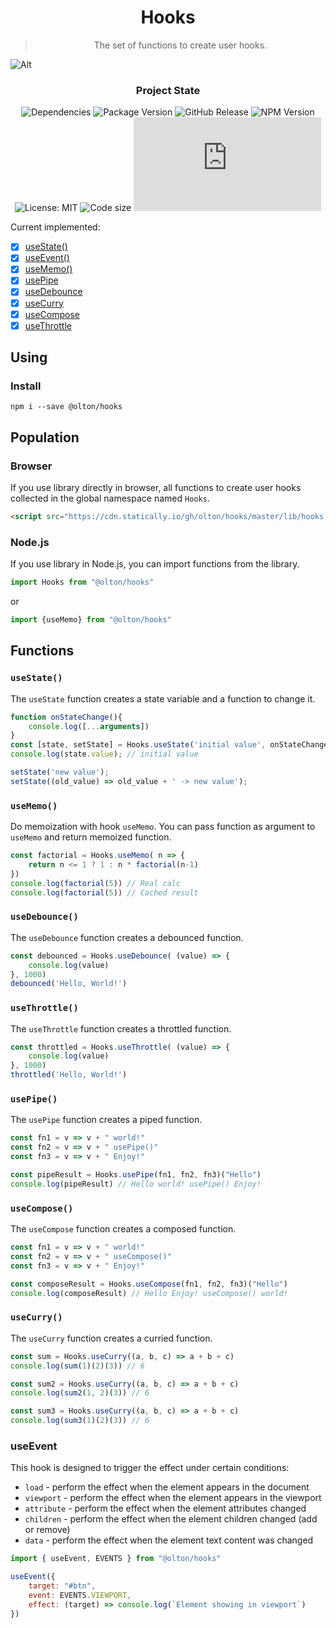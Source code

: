 <div align="center">

# Hooks
> The set of functions to create user hooks.

</div>

![Alt](https://repobeats.axiom.co/api/embed/75c6aba3d69c314c78727354cc6082e916ad1297.svg "Repobeats analytics image")

<div align="center">

### Project State
![Dependencies](https://img.shields.io/badge/Dependencies-none-darklime.svg)
![Package Version](https://img.shields.io/github/package-json/v/olton/hooks)
![GitHub Release](https://img.shields.io/github/v/release/olton/hooks)
![NPM Version](https://img.shields.io/npm/v/%40olton%2Fhooks)
![License: MIT](https://img.shields.io/badge/License-MIT-blue.svg?color=7852a9)
![Code size](https://img.shields.io/github/languages/code-size/olton/hooks.svg?color=830000)
![GitHub JS Size](https://img.shields.io/github/size/olton/hooks/lib%2Fhooks.js?label=JS%20Size&color=8f99ff)

</div>

Current implemented:

+ [x] [useState()](#usestate)
+ [x] [useEvent()](#useevent)
+ [x] [useMemo()](#usememo)
+ [x] [usePipe](#usepipe)
+ [x] [useDebounce](#usedebounce)
+ [x] [useCurry](#usecurry)
+ [x] [useCompose](#usecompose)
+ [x] [useThrottle](#usethrottle)

## Using

### Install
```shell
npm i --save @olton/hooks
```

## Population

### Browser

If you use library directly in browser, all functions to create user hooks collected in the global namespace named `Hooks`.

```html
<script src="https://cdn.statically.io/gh/olton/hooks/master/lib/hooks.js"></script>
```

### Node.js

If you use library in Node.js, you can import functions from the library.

```javascript
import Hooks from "@olton/hooks"
```

or 

```javascript
import {useMemo} from "@olton/hooks"
```


## Functions

### `useState()`

The `useState` function creates a state variable and a function to change it.

```javascript
function onStateChange(){
    console.log([...arguments])
}
const [state, setState] = Hooks.useState('initial value', onStateChange);
console.log(state.value); // initial value

setState('new value');
setState((old_value) => old_value + ' -> new value');
``` 

### `useMemo()`

Do memoization with hook `useMemo`. You can pass function as argument to `useMemo` and return memoized function.

```javascript
const factorial = Hooks.useMemo( n => {
    return n <= 1 ? 1 : n * factorial(n-1)
})
console.log(factorial(5)) // Real calc
console.log(factorial(5)) // Cached result
```

### `useDebounce()`

The `useDebounce` function creates a debounced function.

```javascript
const debounced = Hooks.useDebounce( (value) => {
    console.log(value)
}, 1000)
debounced('Hello, World!')
```

### `useThrottle()`

The `useThrottle` function creates a throttled function.

```javascript
const throttled = Hooks.useThrottle( (value) => {
    console.log(value)
}, 1000)
throttled('Hello, World!')
```

### `usePipe()`

The `usePipe` function creates a piped function.

```javascript
const fn1 = v => v + " world!"
const fn2 = v => v + " usePipe()"
const fn3 = v => v + " Enjoy!"

const pipeResult = Hooks.usePipe(fn1, fn2, fn3)("Hello")
console.log(pipeResult) // Hello world! usePipe() Enjoy!
```

### `useCompose()`

The `useCompose` function creates a composed function.

```javascript
const fn1 = v => v + " world!"
const fn2 = v => v + " useCompose()"
const fn3 = v => v + " Enjoy!"

const composeResult = Hooks.useCompose(fn1, fn2, fn3)("Hello")
console.log(composeResult) // Hello Enjoy! useCompose() world!
```

### `useCurry()`

The `useCurry` function creates a curried function.

```javascript
const sum = Hooks.useCurry((a, b, c) => a + b + c)
console.log(sum(1)(2)(3)) // 6

const sum2 = Hooks.useCurry((a, b, c) => a + b + c)
console.log(sum2(1, 2)(3)) // 6

const sum3 = Hooks.useCurry((a, b, c) => a + b + c)
console.log(sum3(1)(2)(3)) // 6
```

### useEvent
This hook is designed to trigger the effect under certain conditions:
- `load` - perform the effect when the element appears in the document
- `viewport` - perform the effect when the element appears in the viewport
- `attribute` - perform the effect when the element attributes changed
- `children` - perform the effect when the element children changed (add or remove)
- `data` - perform the effect when the element text content was changed

```javascript
import { useEvent, EVENTS } from "@olton/hooks"

useEvent({
    target: "#btn",
    event: EVENTS.VIEWPORT,
    effect: (target) => console.log(`Element showing in viewport`)
})
```
